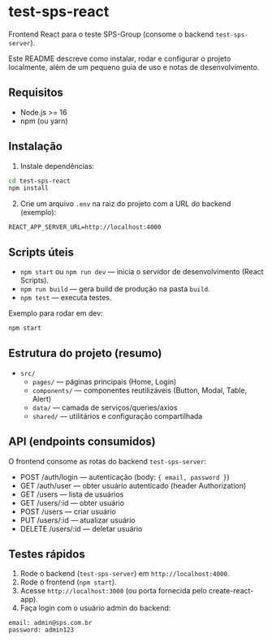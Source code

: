 # test-sps-react

Frontend React para o teste SPS-Group (consome o backend `test-sps-server`).

Este README descreve como instalar, rodar e configurar o projeto localmente, além de um pequeno guia de uso e notas de desenvolvimento.

## Requisitos

- Node.js >= 16
- npm (ou yarn)

## Instalação

1. Instale dependências:

```bash
cd test-sps-react
npm install
```

2. Crie um arquivo `.env` na raiz do projeto com a URL do backend (exemplo):

```
REACT_APP_SERVER_URL=http://localhost:4000
```

## Scripts úteis

- `npm start` ou `npm run dev` — inicia o servidor de desenvolvimento (React Scripts).
- `npm run build` — gera build de produção na pasta `build`.
- `npm test` — executa testes.

Exemplo para rodar em dev:

```bash
npm start
```

## Estrutura do projeto (resumo)

- `src/`
	- `pages/` — páginas principais (Home, Login)
	- `components/` — componentes reutilizáveis (Button, Modal, Table, Alert)
	- `data/` — camada de serviços/queries/axios
	- `shared/` — utilitários e configuração compartilhada

## API (endpoints consumidos)

O frontend consome as rotas do backend `test-sps-server`:

- POST /auth/login — autenticação (body: `{ email, password }`)
- GET /auth/user — obter usuário autenticado (header Authorization)
- GET /users — lista de usuários
- GET /users/:id — obter usuário
- POST /users — criar usuário
- PUT /users/:id — atualizar usuário
- DELETE /users/:id — deletar usuário

## Testes rápidos

1. Rode o backend (`test-sps-server`) em `http://localhost:4000`.
2. Rode o frontend (`npm start`).
3. Acesse `http://localhost:3000` (ou porta fornecida pelo create-react-app).
4. Faça login com o usuário admin do backend:

```
email: admin@sps.com.br
password: admin123
```
